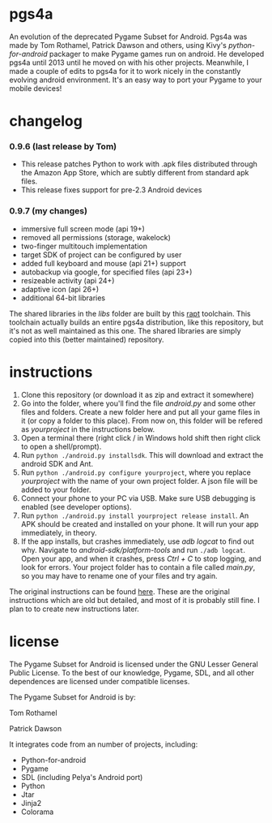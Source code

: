 # pgs4a
An evolution of the deprecated Pygame Subset for Android.
Pgs4a was made by Tom Rothamel, Patrick Dawson and others, using Kivy's *python-for-android* packager to make Pygame games run on android.
He developed pgs4a until 2013 until he moved on with his other projects.
Meanwhile, I made a couple of edits to pgs4a for it to work nicely in the constantly evolving android environment. It's an easy way to port your Pygame to your mobile devices!

# changelog

### 0.9.6 (last release by Tom)
* This release patches Python to work with .apk files distributed through the Amazon App Store, which are subtly different from standard apk files.
* This release fixes support for pre-2.3 Android devices

### 0.9.7 (my changes)
* immersive full screen mode (api 19+)
* removed all permissions (storage, wakelock)
* two-finger multitouch implementation
* target SDK of project can be configured by user
* added full keyboard and mouse (api 21+) support
* autobackup via google, for specified files (api 23+)
* resizeable activity (api 24+)
* adaptive icon (api 26+)
* additional 64-bit libraries

The shared libraries in the *libs* folder are built by this [rapt](https://github.com/startgridsrc/rapt) toolchain. This toolchain actually builds an entire pgs4a distribution, like this repository, but it's not as well maintained as this one. The shared libraries are simply copied into this (better maintained) repository. 

# instructions
1. Clone this repository (or download it as zip and extract it somewhere)
1. Go into the folder, where you'll find the file *android.py* and some other files and folders. Create a new folder here and put all your game files in it (or copy a folder to this place). From now on, this folder will be refered as *yourproject* in the instructions below.
1. Open a terminal there (right click / in Windows hold shift then right click to open a shell/prompt).
1. Run `python ./android.py installsdk`. This will download and extract the android SDK and Ant.
1. Run `python ./android.py configure yourproject`, where you replace *yourproject* with the name of your own project folder. A json file will be added to your folder.
1. Connect your phone to your PC via USB. Make sure USB debugging is enabled (see developer options).
1. Run `python ./android.py install yourproject release install`. An APK should be created and installed on your phone. It will run your app immediately, in theory.
1. If the app installs, but crashes immediately, use *adb logcat* to find out why. Navigate to *android-sdk/platform-tools* and run `./adb logcat`. Open your app, and when it crashes, press *Ctrl + C* to stop logging, and look for errors. Your project folder has to contain a file called *main.py*, so you may have to rename one of your files and try again.

The original instructions can be found [here](https://github.com/startgridsrc/rapt/blob/master/doc/android-packaging.rst).
These are the original instructions which are old but detailed, and most of it is probably still fine. I plan to to create new instructions later.

# license
The Pygame Subset for Android is licensed under the GNU Lesser General Public License. To the best of our knowledge, Pygame, SDL, and all other dependences are licensed under compatible licenses.

The Pygame Subset for Android is by:

Tom Rothamel

Patrick Dawson

It integrates code from an number of projects, including:

* Python-for-android
* Pygame
* SDL (including Pelya's Android port)
* Python
* Jtar
* Jinja2
* Colorama

